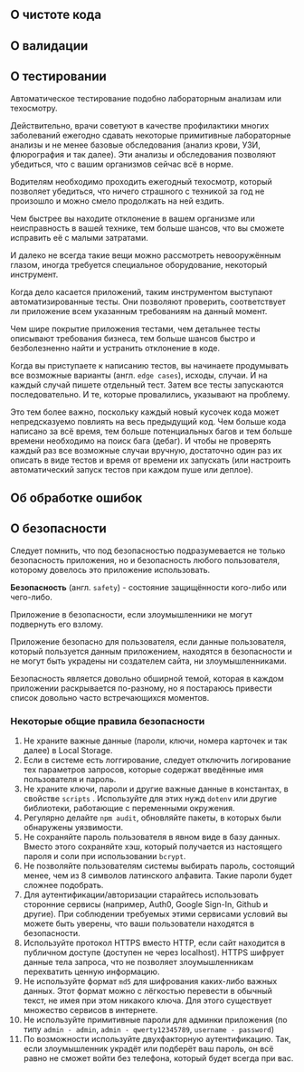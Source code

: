 ## О чистоте кода
## О валидации

## О тестировании

Автоматическое тестирование подобно лабораторным анализам или техосмотру. 

<!-- Визуально вы можете не видеть проблему, но внутри вас, скрытно от глаз может что-то происходить, о чём вы не подозреваете. -->

Действительно, врачи советуют в качестве профилактики многих заболеваний ежегодно сдавать некоторые примитивные лабораторные анализы и не менее базовые обследования (анализ крови, УЗИ, флюрография и так далее). Эти анализы и обследования позволяют убедиться, что с вашим организмов сейчас всё в норме.

Водителям необходимо проходить ежегодный техосмотр, который позволяет убедиться, что ничего страшного с техникой за год не произошло и можно смело продолжать на ней ездить.

Чем быстрее вы находите отклонение в вашем организме или неисправность в вашей технике, тем больше шансов, что вы сможете исправить её с малыми затратами. 

И далеко не всегда такие вещи можно рассмотреть невооружённым глазом, иногда требуется специальное оборудование, некоторый инструмент.

<!-- Тем не менее, иногда находится что-то, о чём мы не знаем, что визуально не видно. И обычно чем раньше вы это находите, тем проще это исправить. -->

Когда дело касается приложений, таким инструментом выступают автоматизированные тесты. Они позволяют проверить, соответствует ли приложение всем указанным требованиям на данный момент.

Чем шире покрытие приложения тестами, чем детальнее тесты описывают требования бизнеса, тем больше шансов быстро и безболезненно найти и устранить отклонение в коде.

Когда вы приступаете к написанию тестов, вы начинаете продумывать все возможные варианты (англ. `edge cases`), исходы, случаи. И на каждый случай пишете отдельный тест. Затем все тесты запускаются последовательно. И те, которые провалились, указывают на проблему.

<!-- Иногда еория вероятностей и комбинаторика позволяют  -->

Это тем более важно, поскольку каждый новый кусочек кода может непредсказуемо повлиять на весь предыдущий код. Чем больше кода написано за всё время, тем больше потенциальных багов и тем больше времени необходимо на поиск бага (дебаг). И чтобы не проверять каждый раз все возможные случаи вручную, достаточно один раз их описать в виде тестов и время от времени их запускать (или настроить автоматический запуск тестов при каждом пуше или деплое).


<!--  И именно запуск тестов позволяет убедиться, что ничего не сломалось, что приложение по-прежнему удовлетворяет всем требованиям. -->

<!-- Если после каждого нового обновления не делать проверки, то шанс появления непредсказуемого бага, который повлечёт за собой многочасовой безудержный дебаг, существенно возрастают. -->
<!-- 
Всё это позволяет быть уверенным, что с вашим о -->

<!--  и тем больше шансов, что удастся найти какое-то отклонение от первоначального задания. -->
<!--   из технического задания -->

## Об обработке ошибок

## О безопасности

Следует помнить, что под безопасностью подразумевается не только безопасность приложения, но и безопасность любого пользователя, которому довелось это приложение использовать.

**Безопасность** (англ. `safety`) - состояние защищённости кого-либо или чего-либо.

Приложение в безопасности, если злоумышленники не могут подвернуть его взлому.

Приложение безопасно для пользователя, если данные пользователя, который пользуется данным приложением, находятся в безопасности и не могут быть украдены ни создателем сайта, ни злоумышленниками.

Безопасность является довольно обширной темой, которая в каждом приложении раскрывается по-разному, но я постараюсь привести список довольно часто встречающихся моментов.

### Некоторые общие правила безопасности
1) Не храните важные данные (пароли, ключи, номера карточек и так далее) в Local Storage.
2) Если в системе есть логгирование, следует отключить логирование тех параметров запросов, которые содержат введённые имя пользователя и пароль.
3) Не храните ключи, пароли и другие важные данные в константах, в свойстве `scripts` . Используйте для этих нужд `dotenv` или другие библиотеки, работающие с переменными окружения.
4) Регулярно делайте `npm audit`, обновляйте пакеты, в которых были обнаружены уязвимости.
5) Не сохраняйте пароль пользователя в явном виде в базу данных. Вместо этого сохраняйте хэш, который получается из настоящего пароля и соли при использовании `bcrypt`.
6) Не позволяйте пользователям системы выбирать пароль, состоящий менее, чем из 8 символов латинского алфавита. Такие пароли будет сложнее подобрать.
7) Для аутентификации/авторизации старайтесь использовать сторонние сервисы (например, Auth0, Google Sign-In, Github и другие). При соблюдении требуемых этими сервисами условий вы можете быть уверены, что ваши пользователи находятся в безопасности.
8) Используйте протокол HTTPS вместо HTTP, если сайт находится в публичном доступе (доступен не через localhost). HTTPS шифрует данные тела запроса, что не позволяет злоумышленникам перехватить ценную информацию.
9) Не используйте формат `md5` для шифрования каких-либо важных данных. Этот формат можно с лёгкостью перевести в обычный текст, не имея при этом никакого ключа. Для этого существует множество сервисов в интернете.
10) Не используйте примитивные пароли для админки приложения (по типу `admin - admin`, `admin - qwerty12345789`, `username - password`)
11) По возможности используйте двухфакторную аутентификацию. Так, если злоумышленник украдёт или подберёт ваш пароль, он всё равно не сможет войти без телефона, который будет всегда при вас.

##
